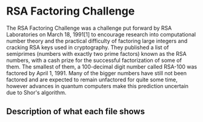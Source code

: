 # RSA Factoring Challenge
The RSA Factoring Challenge was a challenge put forward by RSA Laboratories on March 18, 1991[1] to encourage research into computational number theory and the practical difficulty of factoring large integers and cracking RSA keys used in cryptography. They published a list of semiprimes (numbers with exactly two prime factors) known as the RSA numbers, with a cash prize for the successful factorization of some of them. The smallest of them, a 100-decimal digit number called RSA-100 was factored by April 1, 1991. Many of the bigger numbers have still not been factored and are expected to remain unfactored for quite some time, however advances in quantum computers make this prediction uncertain due to Shor's algorithm.


## Description of what each file shows
